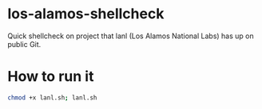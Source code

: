 # los-alamos-shellcheck
Quick shellcheck on project that lanl (Los Alamos National Labs) has up on public Git.

# How to run it

```bash
chmod +x lanl.sh; lanl.sh
```
